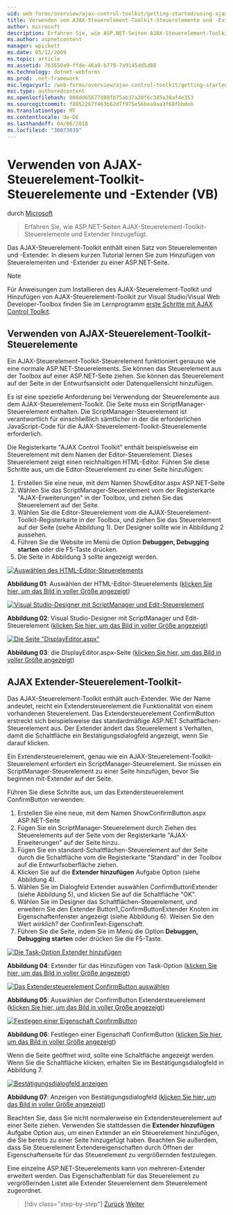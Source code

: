 ```yaml
---
uid: web-forms/overview/ajax-control-toolkit/getting-started/using-ajax-control-toolkit-controls-and-control-extenders-vb
title: Verwenden von AJAX-Steuerelement-Toolkit-Steuerelemente und -Extender (VB) | Microsoft Docs
author: microsoft
description: Erfahren Sie, wie ASP.NET-Seiten AJAX-Steuerelement-Toolkit-Steuerelemente und Extender hinzugefügt.
ms.author: aspnetcontent
manager: wpickett
ms.date: 05/12/2009
ms.topic: article
ms.assetid: 763650a9-ffde-46a9-b779-7a9145dd5d88
ms.technology: dotnet-webforms
ms.prod: .net-framework
msc.legacyurl: /web-forms/overview/ajax-control-toolkit/getting-started/using-ajax-control-toolkit-controls-and-control-extenders-vb
msc.type: authoredcontent
ms.openlocfilehash: 080dd65677d80fb75ab37a20f6c385a38af4e353
ms.sourcegitcommit: f8852267f463b62d7f975e56bea9aa3f68fbbdeb
ms.translationtype: MT
ms.contentlocale: de-DE
ms.lasthandoff: 04/06/2018
ms.locfileid: "30873039"
---
```

<a name="using-ajax-control-toolkit-controls-and-control-extenders-vb"></a>Verwenden von AJAX-Steuerelement-Toolkit-Steuerelemente und -Extender (VB)
====================
durch [Microsoft](https://github.com/microsoft)

> Erfahren Sie, wie ASP.NET-Seiten AJAX-Steuerelement-Toolkit-Steuerelemente und Extender hinzugefügt.


Das AJAX-Steuerelement-Toolkit enthält einen Satz von Steuerelementen und -Extender. In diesem kurzen Tutorial lernen Sie zum Hinzufügen von Steuerelementen und -Extender zu einer ASP.NET-Seite.

> [!NOTE] 
> 
> Für Anweisungen zum Installieren des AJAX-Steuerelement-Toolkit und Hinzufügen von AJAX-Steuerelement-Toolkit zur Visual Studio/Visual Web Developer-Toolbox finden Sie im Lernprogramm [erste Schritte mit AJAX Control Toolkit](get-started-with-the-ajax-control-toolkit-vb.md).


## <a name="using-ajax-control-toolkit-controls"></a>Verwenden von AJAX-Steuerelement-Toolkit-Steuerelemente

Ein AJAX-Steuerelement-Toolkit-Steuerelement funktioniert genauso wie eine normale ASP.NET-Steuerelements. Sie können das Steuerelement aus der Toolbox auf einer ASP.NET-Seite ziehen. Sie können das Steuerelement auf der Seite in der Entwurfsansicht oder Datenquellensicht hinzufügen.

Es ist eine spezielle Anforderung bei Verwendung der Steuerelemente aus dem AJAX-Steuerelement-Toolkit. Die Seite muss ein ScriptManager-Steuerelement enthalten. Die ScriptManager-Steuerelement ist verantwortlich für einschließlich sämtlicher in der die erforderlichen JavaScript-Code für die AJAX-Steuerelement-Toolkit-Steuerelemente erforderlich.

Die Registerkarte "AJAX Control Toolkit" enthält beispielsweise ein Steuerelement mit dem Namen der Editor-Steuerelement. Dieses Steuerelement zeigt einen reichhaltigen HTML-Editor. Führen Sie diese Schritte aus, um die Editor-Steuerelement zu einer Seite hinzufügen:

1. Erstellen Sie eine neue, mit dem Namen ShowEditor.aspx ASP.NET-Seite
2. Wählen Sie das ScriptManager-Steuerelement vom der Registerkarte "AJAX-Erweiterungen" in der Toolbox, und ziehen Sie das Steuerelement auf der Seite.
3. Wählen Sie die Editor-Steuerelement vom die AJAX-Steuerelement-Toolkit-Registerkarte in der Toolbox, und ziehen Sie das Steuerelement auf der Seite (siehe Abbildung 1). Der Designer sollte wie in Abbildung 2 aussehen.
4. Führen Sie die Website im Menü die Option **Debuggen, Debugging starten** oder die F5-Taste drücken.
5. Die Seite in Abbildung 3 sollte angezeigt werden.


[![Auswählen des HTML-Editor-Steuerelements](using-ajax-control-toolkit-controls-and-control-extenders-vb/_static/image1.jpg)](using-ajax-control-toolkit-controls-and-control-extenders-vb/_static/image1.png)

**Abbildung 01**: Auswählen der HTML-Editor-Steuerelements ([klicken Sie hier, um das Bild in voller Größe angezeigt](using-ajax-control-toolkit-controls-and-control-extenders-vb/_static/image2.png))


[![Visual Studio-Designer mit ScriptManager und Edit-Steuerelement](using-ajax-control-toolkit-controls-and-control-extenders-vb/_static/image2.jpg)](using-ajax-control-toolkit-controls-and-control-extenders-vb/_static/image3.png)

**Abbildung 02**: Visual Studio-Designer mit ScriptManager und Edit-Steuerelement ([klicken Sie hier, um das Bild in voller Größe angezeigt](using-ajax-control-toolkit-controls-and-control-extenders-vb/_static/image4.png))


[![Die Seite "DisplayEditor.aspx"](using-ajax-control-toolkit-controls-and-control-extenders-vb/_static/image3.jpg)](using-ajax-control-toolkit-controls-and-control-extenders-vb/_static/image5.png)

**Abbildung 03**: die DisplayEditor.aspx-Seite ([klicken Sie hier, um das Bild in voller Größe angezeigt](using-ajax-control-toolkit-controls-and-control-extenders-vb/_static/image6.png))


## <a name="using-ajax-control-toolkit-control-extenders"></a>AJAX Extender-Steuerelement-Toolkit-

Das AJAX-Steuerelement-Toolkit enthält auch-Extender. Wie der Name andeutet, reicht ein Extendersteuerelement die Funktionalität von einem vorhandenen Steuerelement. Das Extendersteuerelement ConfirmButton erstreckt sich beispielsweise das standardmäßige ASP.NET Schaltflächen-Steuerelement aus. Der Extender ändert das Steuerelement s Verhalten, damit die Schaltfläche ein Bestätigungsdialogfeld angezeigt, wenn Sie darauf klicken.

Ein Extendersteuerelement, genau wie ein AJAX-Steuerelement-Toolkit-Steuerelement erfordert ein ScriptManager-Steuerelement. Sie müssen ein ScriptManager-Steuerelement zu einer Seite hinzufügen, bevor Sie beginnen mit-Extender auf der Seite.

Führen Sie diese Schritte aus, um das Extendersteuerelement ConfirmButton verwenden:

1. Erstellen Sie eine neue, mit dem Namen ShowConfirmButton.aspx ASP.NET-Seite
2. Fügen Sie ein ScriptManager-Steuerelement durch Ziehen des Steuerelements auf der Seite vom der Registerkarte "AJAX-Erweiterungen" auf der Seite hinzu.
3. Fügen Sie ein standard-Schaltflächen-Steuerelement auf der Seite durch die Schaltfläche vom die Registerkarte "Standard" in der Toolbox auf die Entwurfsoberfläche ziehen.
4. Klicken Sie auf die **Extender hinzufügen** Aufgabe Option (siehe Abbildung 4).
5. Wählen Sie im Dialogfeld Extender auswählen ConfirmButtonExtender (siehe Abbildung 5), und klicken Sie auf die Schaltfläche "OK".
6. Wählen Sie im Designer das Schaltflächen-Steuerelement, und erweitern Sie den Extender Button1\_ConfirmButtonExtender Knoten im Eigenschaftenfenster angezeigt (siehe Abbildung 6). Weisen Sie den Wert *wirklich?* der ConfirmText-Eigenschaft.
7. Führen Sie die Seite, indem Sie im Menü die Option **Debuggen, Debugging starten** oder drücken Sie die F5-Taste.


[![Die Task-Option Extender hinzufügen](using-ajax-control-toolkit-controls-and-control-extenders-vb/_static/image4.jpg)](using-ajax-control-toolkit-controls-and-control-extenders-vb/_static/image7.png)

**Abbildung 04**: Extender für das Hinzufügen von Task-Option ([klicken Sie hier, um das Bild in voller Größe angezeigt](using-ajax-control-toolkit-controls-and-control-extenders-vb/_static/image8.png))


[![Das Extendersteuerelement ConfirmButton auswählen](using-ajax-control-toolkit-controls-and-control-extenders-vb/_static/image5.jpg)](using-ajax-control-toolkit-controls-and-control-extenders-vb/_static/image9.png)

**Abbildung 05**: Auswählen der ConfirmButton Extendersteuerelement ([klicken Sie hier, um das Bild in voller Größe angezeigt](using-ajax-control-toolkit-controls-and-control-extenders-vb/_static/image10.png))


[![Festlegen einer Eigenschaft ConfirmButton](using-ajax-control-toolkit-controls-and-control-extenders-vb/_static/image6.jpg)](using-ajax-control-toolkit-controls-and-control-extenders-vb/_static/image11.png)

**Abbildung 06**: Festlegen einer Eigenschaft ConfirmButton ([klicken Sie hier, um das Bild in voller Größe angezeigt](using-ajax-control-toolkit-controls-and-control-extenders-vb/_static/image12.png))


Wenn die Seite geöffnet wird, sollte eine Schaltfläche angezeigt werden. Wenn Sie die Schaltfläche klicken, erhalten Sie im Bestätigungsdialogfeld in Abbildung 7.


[![Bestätigungsdialogfeld anzeigen](using-ajax-control-toolkit-controls-and-control-extenders-vb/_static/image7.jpg)](using-ajax-control-toolkit-controls-and-control-extenders-vb/_static/image13.png)

**Abbildung 07**: Anzeigen von Bestätigungsdialogfeld ([klicken Sie hier, um das Bild in voller Größe angezeigt](using-ajax-control-toolkit-controls-and-control-extenders-vb/_static/image14.png))


Beachten Sie, dass Sie nicht normalerweise ein Extendersteuerelement auf einer Seite ziehen. Verwenden Sie stattdessen die **Extender hinzufügen** Aufgabe Option aus, um einen Extender an ein Steuerelement hinzufügen, die Sie bereits zu einer Seite hinzugefügt haben. Beachten Sie außerdem, dass Sie Steuerelement Extendereigenschaften durch Öffnen der Eigenschaftenseite für das Steuerelement zu vergrößernden festzulegen.

Eine einzelne ASP.NET-Steuerelements kann von mehreren-Extender erweitert werden. Das Eigenschaftenblatt für das Steuerelement zu vergrößernden Listet alle Extender Steuerelement dem Steuerelement zugeordnet.

> [!div class="step-by-step"]
> [Zurück](get-started-with-the-ajax-control-toolkit-vb.md)
> [Weiter](creating-a-custom-ajax-control-toolkit-control-extender-vb.md)
